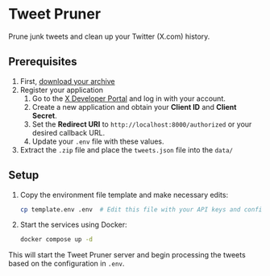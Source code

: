 # Tweet Pruner

Prune junk tweets and clean up your Twitter (X.com) history.

## Prerequisites

1. First, [download your archive](https://help.x.com/en/managing-your-account/how-to-download-your-x-archive)
1. Register your application
    1. Go to the [X Developer Portal](https://developer.x.com/) and log in with your account.
    1. Create a new application and obtain your **Client ID** and **Client Secret**.
    1. Set the **Redirect URI** to `http://localhost:8000/authorized` or your desired callback URL.
    1. Update your `.env` file with these values.
1. Extract the `.zip` file and place the `tweets.json` file into the `data/`

## Setup

1. Copy the environment file template and make necessary edits:

    ```sh
    cp template.env .env  # Edit this file with your API keys and configuration
    ```

1. Start the services using Docker:

    ```sh
    docker compose up -d
    ```

This will start the Tweet Pruner server and begin processing the tweets based on the configuration in `.env`.
